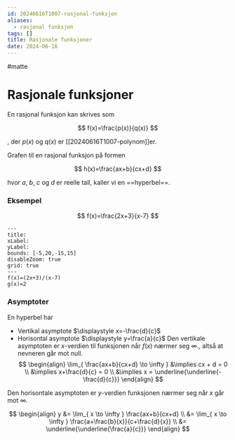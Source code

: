 ```yaml
---
id: 20240616T1007-rasjonal-funksjon
aliases:
  - rasjonal funksjon
tags: []
title: Rasjonale funksjoner
date: 2024-06-16
---
```


#matte

# Rasjonale funksjoner

En rasjonal funksjon kan skrives som

$$
f(x)=\frac{p(x)}{q(x)}
$$

, der $p(x)$ og $q(x)$ er [[20240616T1007-polynom]]er.

Grafen til en rasjonal funksjon på formen

$$
h(x)=\frac{ax+b}{cx+d}
$$

hvor $a$, $b$, $c$ og $d$ er reelle tall, kaller vi en ==hyperbel==.

### Eksempel

$$
f(x)=\frac{2x+3}{x-7}
$$

```functionplot
---
title:
xLabel:
yLabel:
bounds: [-5,20,-15,15]
disableZoom: true
grid: true
---
f(x)=(2x+3)/(x-7)
g(x)=2
```

### Asymptoter

En hyperbel har

- Vertikal asymptote $\displaystyle x=-\frac{d}{c}$
- Horisontal asymptote $\displaystyle y=\frac{a}{c}$
  Den vertikale asymptoten er $x$-verdien til funksjonen når $f(x)$ nærmer seg $\infty$., altså at nevneren går mot null.
  $$
  \begin{align}
  \lim_{ \frac{ax+b}{cx+d} \to \infty } &\implies cx + d = 0 \\
  &\implies x+\frac{d}{c} = 0 \\
  &\implies x = \underline{\underline{-\frac{d}{c}}}
  \end{align}
  $$

Den horisontale asymptoten er $y$-verdien funksjonen nærmer seg når $x$ går mot $\infty$.

$$
\begin{align}
y &= \lim_{ x \to \infty } \frac{ax+b}{cx+d} \\
&= \lim_{ x \to \infty } \frac{a+\frac{b}{x}}{c+\frac{d}{x}} \\
&= \underline{\underline{\frac{a}{c}}}
\end{align}
$$
